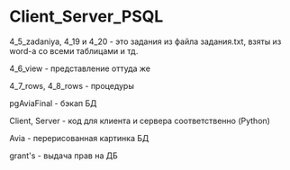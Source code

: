 # Client_Server_PSQL
4_5_zadaniya, 4_19 и 4_20 - это задания из файла задания.txt, взяты из word-а со всеми таблицами и тд.

4_6_view - представление оттуда же

4_7_rows, 4_8_rows - процедуры

pgAviaFinal - бэкап БД

Client, Server - код для клиента и сервера соответственно (Python)

Avia - перерисованная картинка БД

grant's - выдача прав на ДБ

